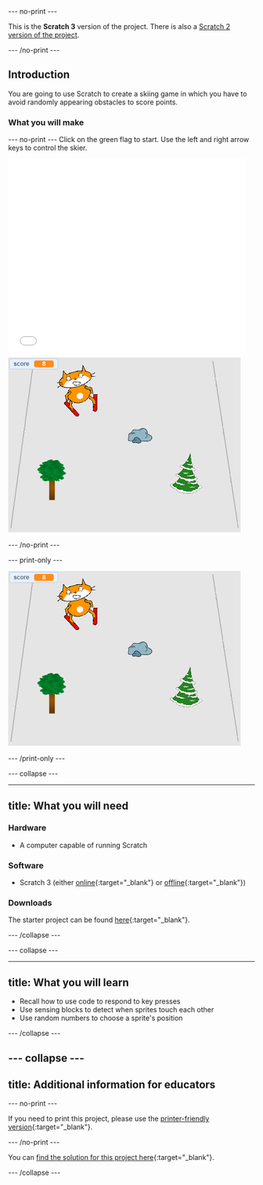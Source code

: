 --- no-print ---

This is the **Scratch 3** version of the project. There is also a [Scratch 2 version of the project](https://projects.raspberrypi.org/en/projects/scratch-cat-goes-skiing-scratch2).

--- /no-print ---

## Introduction

You are going to use Scratch to create a skiing game in which you have to avoid randomly appearing obstacles to score points.

### What you will make

--- no-print ---
Click on the green flag to start. Use the left and right arrow keys to control the skier.

<div class="scratch-preview">
  <iframe allowtransparency="true" width="485" height="402" src="//scratch.mit.edu/projects/embed/281116583/?autostart=false" frameborder="0" scrolling="no"></iframe>
  <img src="images/skiing-final.png">
</div>

--- /no-print ---

--- print-only ---

![complete project](images/skiing-final.png)

--- /print-only ---

--- collapse ---

---
title: What you will need
---

### Hardware

+ A computer capable of running Scratch

### Software

+ Scratch 3 (either [online](http://rpf.io/scratchon){:target="_blank"} or [offline](http://rpf.io/scratchoff){:target="_blank"})

### Downloads

The starter project can be found [here](http://rpf.io/p/en/scratch-cat-goes-skiing-go){:target="_blank"}.

--- /collapse ---

--- collapse ---

---
title: What you will learn
---
- Recall how to use code to respond to key presses
- Use sensing blocks to detect when sprites touch each other
- Use random numbers to choose a sprite's position

--- /collapse ---

--- collapse ---
---
title: Additional information for educators
---

--- no-print ---

If you need to print this project, please use the [printer-friendly version](https://projects.raspberrypi.org/en/projects/scratch-cat-goes-skiing/print){:target="_blank"}.

--- /no-print ---

You can [find the solution for this project here](http://rpf.io/p/en/scratch-cat-goes-skiing-get){:target="_blank"}.

--- /collapse ---

